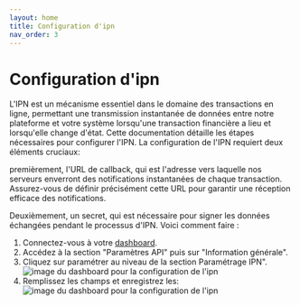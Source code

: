```yaml
---
layout: home
title: Configuration d'ipn 
nav_order: 3
---
```


# Configuration d'ipn
L'IPN est un mécanisme essentiel dans le domaine des transactions en ligne, permettant une transmission instantanée de données entre notre plateforme et votre système lorsqu'une transaction financière a lieu et lorsqu'elle change d'état. Cette documentation détaille les étapes nécessaires pour configurer l'IPN. La configuration de l'IPN requiert deux éléments cruciaux:

premièrement, l'URL de callback, qui est l'adresse vers laquelle nos serveurs enverront des notifications instantanées de chaque transaction. Assurez-vous de définir précisément cette URL pour garantir une réception efficace des notifications.

Deuxièmement, un secret, qui est nécessaire pour signer les données échangées pendant le processus d'IPN. Voici comment faire :

1. Connectez-vous à votre [dashboard](https://pay.izichange.com/login).
2. Accédez à la section "Paramètres API" puis sur "Information générale".
3. Cliquez sur paramétrer au niveau de la section Paramétrage IPN".
![image du dashboard pour la configuration de l'ipn](/cryptogateway-project/assets/images/ipn1.png)
4. Remplissez les champs et enregistrez les:
![image du dashboard pour la configuration de l'ipn](/cryptogateway-project/assets/images/ipn2.png)
